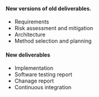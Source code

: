 #### New versions of old deliverables.
* Requirements
* Risk assessment and mitigation
* Architecture
* Method selection and planning

#### New deliverables
* Implementation
* Software testing report
* Chanage report
* Continuous integration
